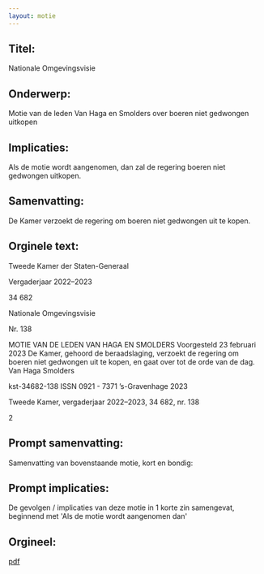 ```yaml
---
layout: motie
---
```

## Titel:
Nationale Omgevingsvisie
## Onderwerp:
Motie van de leden Van Haga en Smolders over boeren niet gedwongen uitkopen 
## Implicaties:

Als de motie wordt aangenomen, dan zal de regering boeren niet gedwongen uitkopen.
## Samenvatting:

De Kamer verzoekt de regering om boeren niet gedwongen uit te kopen.
## Orginele text:


Tweede Kamer der Staten-Generaal

Vergaderjaar 2022–2023

34 682

Nationale Omgevingsvisie

Nr. 138

MOTIE VAN DE LEDEN VAN HAGA EN SMOLDERS
Voorgesteld 23 februari 2023
De Kamer,
gehoord de beraadslaging,
verzoekt de regering om boeren niet gedwongen uit te kopen,
en gaat over tot de orde van de dag.
Van Haga
Smolders

kst-34682-138
ISSN 0921 - 7371
’s-Gravenhage 2023

Tweede Kamer, vergaderjaar 2022–2023, 34 682, nr. 138

2


## Prompt samenvatting:
Samenvatting van bovenstaande motie, kort en bondig:


## Prompt implicaties:
De gevolgen / implicaties van deze motie in 1 korte zin samengevat, beginnend met 'Als de motie wordt aangenomen dan' 

## Orgineel:
[pdf](https://gegevensmagazijn.tweedekamer.nl/OData/v4/2.0/Document(afe5bb9a-64ff-4faf-a9df-ea465dcc8967)/resource)
